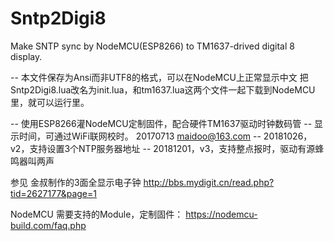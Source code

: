 # Sntp2Digi8
Make SNTP sync by NodeMCU(ESP8266) to TM1637-drived digital 8 display.

-- 本文件保存为Ansi而非UTF8的格式，可以在NodeMCU上正常显示中文
把Sntp2Digi8.lua改名为init.lua，和tm1637.lua这两个文件一起下载到NodeMCU里，就可以运行里。

-- 使用ESP8266灌NodeMCU定制固件，配合硬件TM1637驱动时钟数码管
-- 显示时间，可通过WiFi联网校时。 20170713    maidoo@163.com
-- 20181026，v2，支持设置3个NTP服务器地址
-- 20181201，v3，支持整点报时，驱动有源蜂鸣器叫两声


参见 金叔制作的3面全显示电子钟
http://bbs.mydigit.cn/read.php?tid=2627177&page=1
 
NodeMCU 需要支持的Module，定制固件：
https://nodemcu-build.com/faq.php
 
